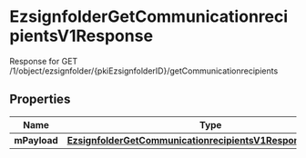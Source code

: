 

# EzsignfolderGetCommunicationrecipientsV1Response

Response for GET /1/object/ezsignfolder/{pkiEzsignfolderID}/getCommunicationrecipients

## Properties

| Name | Type | Description | Notes |
|------------ | ------------- | ------------- | -------------|
|**mPayload** | [**EzsignfolderGetCommunicationrecipientsV1ResponseMPayload**](EzsignfolderGetCommunicationrecipientsV1ResponseMPayload.md) |  |  |



